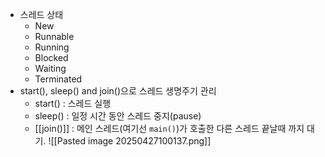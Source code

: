 - 스레드 상태
	- New
	- Runnable
	- Running
	- Blocked
	- Waiting
	- Terminated
- start(), sleep() and join()으로 스레드 생명주기 관리
	- start() : 스레드 실행
	- sleep() : 일정 시간 동안 스레드 중지(pause)
	- [[join()]] : 메인 스레드(여기선 `main()`)가 호출한 다른 스레드 끝날때 까지 대기. 
![[Pasted image 20250427100137.png]]